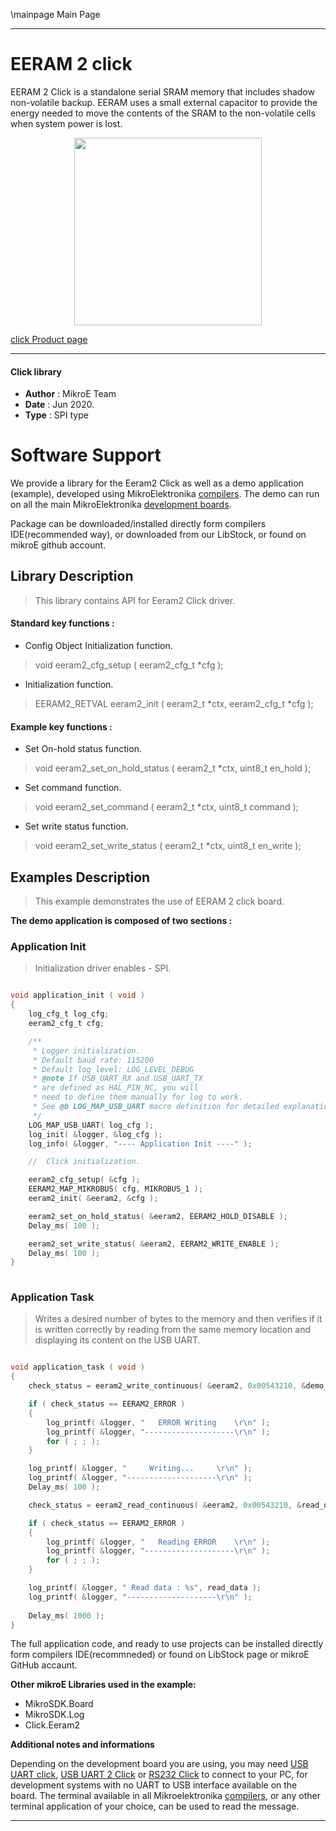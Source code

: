 \mainpage Main Page
 
---
# EERAM 2 click

EERAM 2 Click is a standalone serial SRAM memory that includes shadow non-volatile backup. EERAM uses a small external capacitor to provide the energy needed to move the contents of the SRAM to the non-volatile cells when system power is lost.

<p align="center">
  <img src="https://download.mikroe.com/images/click_for_ide/eeram2_click.png" height=300px>
</p>

[click Product page](https://www.mikroe.com/eeram-2-click)

---


#### Click library 

- **Author**        : MikroE Team
- **Date**          : Jun 2020.
- **Type**          : SPI type


# Software Support

We provide a library for the Eeram2 Click 
as well as a demo application (example), developed using MikroElektronika 
[compilers](https://shop.mikroe.com/compilers). 
The demo can run on all the main MikroElektronika [development boards](https://shop.mikroe.com/development-boards).

Package can be downloaded/installed directly form compilers IDE(recommended way), or downloaded from our LibStock, or found on mikroE github account. 

## Library Description

> This library contains API for Eeram2 Click driver.

#### Standard key functions :

- Config Object Initialization function.
> void eeram2_cfg_setup ( eeram2_cfg_t *cfg ); 
 
- Initialization function.
> EERAM2_RETVAL eeram2_init ( eeram2_t *ctx, eeram2_cfg_t *cfg );

#### Example key functions :

- Set On-hold status function.
> void eeram2_set_on_hold_status ( eeram2_t *ctx, uint8_t en_hold );
 
- Set command function.
> void eeram2_set_command ( eeram2_t *ctx, uint8_t command );

- Set write status function.
> void eeram2_set_write_status ( eeram2_t *ctx, uint8_t en_write );

## Examples Description

> This example demonstrates the use of EERAM 2 click board. 

**The demo application is composed of two sections :**

### Application Init 

> Initialization driver enables - SPI. 

```c

void application_init ( void )
{
    log_cfg_t log_cfg;
    eeram2_cfg_t cfg;

    /** 
     * Logger initialization.
     * Default baud rate: 115200
     * Default log level: LOG_LEVEL_DEBUG
     * @note If USB_UART_RX and USB_UART_TX 
     * are defined as HAL_PIN_NC, you will 
     * need to define them manually for log to work. 
     * See @b LOG_MAP_USB_UART macro definition for detailed explanation.
     */
    LOG_MAP_USB_UART( log_cfg );
    log_init( &logger, &log_cfg );
    log_info( &logger, "---- Application Init ----" );

    //  Click initialization.

    eeram2_cfg_setup( &cfg );
    EERAM2_MAP_MIKROBUS( cfg, MIKROBUS_1 );
    eeram2_init( &eeram2, &cfg );

    eeram2_set_on_hold_status( &eeram2, EERAM2_HOLD_DISABLE );
    Delay_ms( 100 );

    eeram2_set_write_status( &eeram2, EERAM2_WRITE_ENABLE );
    Delay_ms( 100 );
}
  
```

### Application Task

> Writes a desired number of bytes to the memory and then verifies if it is written correctly
> by reading from the same memory location and displaying its content on the USB UART.

```c

void application_task ( void )
{
    check_status = eeram2_write_continuous( &eeram2, 0x00543210, &demo_data[ 0 ], 9 );

    if ( check_status == EERAM2_ERROR )
    {
        log_printf( &logger, "   ERROR Writing    \r\n" );
        log_printf( &logger, "--------------------\r\n" );
        for ( ; ; );
    }

    log_printf( &logger, "     Writing...     \r\n" );
    log_printf( &logger, "--------------------\r\n" );
    Delay_ms( 100 );

    check_status = eeram2_read_continuous( &eeram2, 0x00543210, &read_data[ 0 ], 9 );

    if ( check_status == EERAM2_ERROR )
    {
        log_printf( &logger, "   Reading ERROR    \r\n" );
        log_printf( &logger, "--------------------\r\n" );
        for ( ; ; );
    }

    log_printf( &logger, " Read data : %s", read_data );
    log_printf( &logger, "--------------------\r\n" );
    
    Delay_ms( 1000 );
}  

```

The full application code, and ready to use projects can be  installed directly form compilers IDE(recommneded) or found on LibStock page or mikroE GitHub accaunt.

**Other mikroE Libraries used in the example:** 

- MikroSDK.Board
- MikroSDK.Log
- Click.Eeram2

**Additional notes and informations**

Depending on the development board you are using, you may need 
[USB UART click](https://shop.mikroe.com/usb-uart-click), 
[USB UART 2 Click](https://shop.mikroe.com/usb-uart-2-click) or 
[RS232 Click](https://shop.mikroe.com/rs232-click) to connect to your PC, for 
development systems with no UART to USB interface available on the board. The 
terminal available in all Mikroelektronika 
[compilers](https://shop.mikroe.com/compilers), or any other terminal application 
of your choice, can be used to read the message.



---
